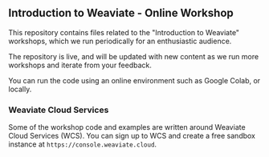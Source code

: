 ## Introduction to Weaviate - Online Workshop

This repository contains files related to the "Introduction to Weaviate" workshops, which we run periodically for an enthusiastic audience.

The repository is live, and will be updated with new content as we run more workshops and iterate from your feedback.

You can run the code using an online environment such as Google Colab, or locally.

### Weaviate Cloud Services

Some of the workshop code and examples are written around Weaviate Cloud Services (WCS).
You can sign up to WCS and create a free sandbox instance at `https://console.weaviate.cloud`.

